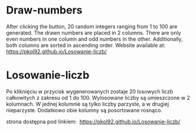 # Draw-numbers
After clicking the button, 20 random integers ranging from 1 to 100 are generated. 
The drawn numbers are placed in 2 columns. 
There are only even numbers in one column and odd numbers in the other. 
Additionally, both columns are sorted in ascending order.
Website available at: https://pkol92.github.io/Losowanie-liczb/

# Losowanie-liczb
Po kliknięciu w przycisk wygenerowanych zostaje 20
losowych liczb całkowitych z zakresu od 1 do 100. Wylosowane liczby są umieszczone w 2 kolumnach.
W jednej kolumnie są tylko liczby parzyste, a w drugiej nieparzyste. 
Dodatkowo obie kolumny są posortowane rosnąco.

strona dostępna pod linkiem:  https://pkol92.github.io/Losowanie-liczb/
